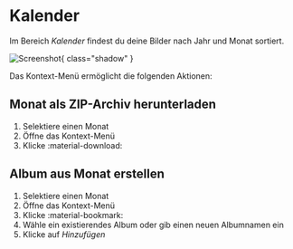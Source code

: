 # Kalender #

Im Bereich *Kalender* findest du deine Bilder nach Jahr und Monat sortiert.

![Screenshot](img/calendar-german.png){ class="shadow" }

Das Kontext-Menü ermöglicht die folgenden Aktionen:

<!--## Monat löschen ##
1. Selektiere einen Monat 
2. Öffne das Kontext-Menü
3. Klicke :material-delete:
4. Bestätige

!!! hint ""
    Nur die Repräsentation des Monats in diesem Bereich wird gelöscht. Deine Dateien bleiben unberührt.-->

## Monat als ZIP-Archiv herunterladen ##
1. Selektiere einen Monat 
2. Öffne das Kontext-Menü
3. Klicke :material-download:

## Album aus Monat erstellen ##
1. Selektiere einen Monat 
2. Öffne das Kontext-Menü
3. Klicke :material-bookmark:
4. Wähle ein existierendes Album oder gib einen neuen Albumnamen ein
5. Klicke auf *Hinzufügen*